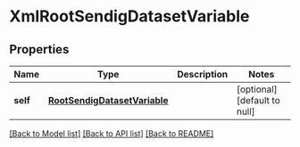 # XmlRootSendigDatasetVariable

## Properties
Name | Type | Description | Notes
------------ | ------------- | ------------- | -------------
**self** | [**RootSendigDatasetVariable**](RootSendigDatasetVariable.md) |  | [optional] [default to null]

[[Back to Model list]](../README.md#documentation-for-models) [[Back to API list]](../README.md#documentation-for-api-endpoints) [[Back to README]](../README.md)


